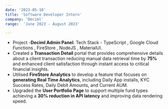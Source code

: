 ```yaml
---
date: '2023-05-10'
title: 'Software Developer Intern'
company: 'Deciml'
range:  'June 2023 - August 2023'

---
```

- Project -**Deciml Admin Panel**. Tech Stack - TypeScript , Google Cloud Functions , FireStore , NodeJS , MaterialUI.
- Created a **Transaction Detail** portal that provides comprehensive details about a client transaction reducing manual data retrieval time by **75%** and enhanced client satisfaction through instant access to critical financial insights.
- Utilised **FireStore Analytics** to develop a feature that focuses on **generating Real Time Analytics**, including Daily App installs, KYC Success Rates, Daily Debit Amounts, and Current AUM.
- Upgraded the **User Portfolio Page** to support multiple fund types achieving a **30% reduction in API latency** and improving data rendering speed.